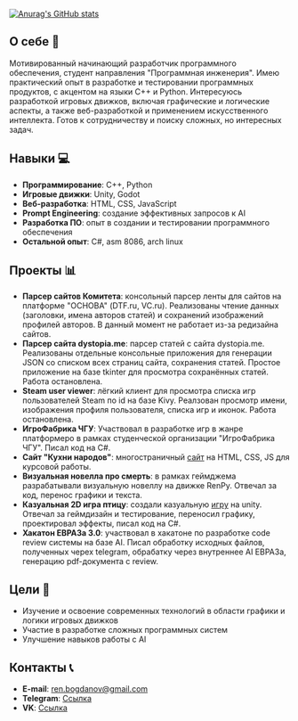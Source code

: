 [![Anurag's GitHub stats](https://github-readme-stats.vercel.app/api?username=RenatBogdanov&theme=gruvbox)](https://github.com/RenatBogdanov/github-readme-stats)

## О себе 👤
Мотивированный начинающий разработчик программного обеспечения, студент направления "Программная инженерия". Имею практический опыт в разработке и тестировании программных продуктов, с акцентом на языки C++ и Python.
Интересуюсь разработкой игровых движков, включая графические и логические аспекты, а также веб-разработкой и применением искусственного интеллекта. Готов к сотрудничеству и поиску сложных, но интересных задач.

## Навыки 💻
- **Программирование**: C++, Python
- **Игровые движки**: Unity, Godot
- **Веб-разработка**: HTML, CSS, JavaScript
- **Prompt Engineering**: создание эффективных запросов к AI
- **Разработка ПО**: опыт в создании и тестировании программного обеспечения
- **Остальной опыт**: C#, asm 8086, arch linux

## Проекты 📊
- **Парсер сайтов Комитета**: консольный парсер ленты для сайтов на платформе "ОСНОВА" (DTF.ru, VC.ru). Реализованы чтение данных (заголовки, имена авторов статей) и сохранений изображений профилей авторов. В данный момент не работает из-за редизайна сайтов.
- **Парсер сайта dystopia.me**: парсер статей с сайта dystopia.me. Реализованы отдельные консольные приложения для генерации JSON со списком всех страниц сайта, сохранения статей. Простое приложение на базе tkinter для просмотра сохранённых статей. Работа остановлена.
- **Steam user viewer**: лёгкий клиент для просмотра списка игр пользователей Steam по id на базе Kivy. Реалзован просмотр имени, изображения профиля пользователя, списка игр и иконок. Работа остановлена.
- **ИгроФабрика ЧГУ**: Участвовал в разработке игр в жанре платформеро в рамках студенческой организации "ИгроФабрика ЧГУ". Писал код на C#.
- **Сайт "Кухни народов"**: многостраничный [сайт](https://world-food-renat.netlify.app/) на HTML, CSS, JS для курсовой работы. 
- **Визуальная новелла про смерть**: в рамках геймджема разрабатывали визуальную новеллу на движке RenPy. Отвечал за код, перенос графики и текста.
- **Казуальная 2D игра птицу**: создали казуальную [игру](https://github.com/DazDis/GameFabricHachathon) на unity. Отвечал за геймдизайн и тестирование, переносил графику, проектировал эффекты, писал код на C#.
- **Хакатон ЕВРАЗа 3.0**: участвовал в хакатоне по разработке code review системы на базе AI. Писал обработку исходных файлов, полученных черех telegram, обрабатку через внутреннее AI ЕВРАЗа, генерацию pdf-документа с review.

## Цели 🎯
- Изучение и освоение современных технологий в области графики и логики игровых движков
- Участие в разработке сложных программных систем
- Улучшение навыков работы с AI

## Контакты 📞
- **E-mail**: ren.bogdanov@gmail.com
- **Telegram**: [Ссылка](https://t.me/R_Bog)
- **VK**: [Ссылка](https://vk.com/bogdanov_renat)
